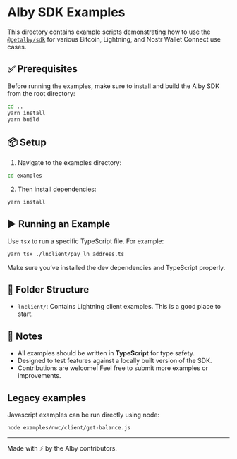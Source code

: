 # Alby SDK Examples

This directory contains example scripts demonstrating how to use the [`@getalby/sdk`](https://github.com/getAlby/js-sdk) for various Bitcoin, Lightning, and Nostr Wallet Connect use cases.

## ✅ Prerequisites

Before running the examples, make sure to install and build the Alby SDK from the root directory:

```bash
cd ..
yarn install
yarn build
```

## 📦 Setup

1. Navigate to the examples directory:

```bash
cd examples
```

2. Then install dependencies:

```bash
yarn install
```

## ▶️ Running an Example

Use `tsx` to run a specific TypeScript file. For example:

```bash
yarn tsx ./lnclient/pay_ln_address.ts
```

Make sure you’ve installed the dev dependencies and TypeScript properly.

## 📁 Folder Structure

- `lnclient/`: Contains Lightning client examples. This is a good place to start.

## 🧠 Notes

- All examples should be written in **TypeScript** for type safety.
- Designed to test features against a locally built version of the SDK.
- Contributions are welcome! Feel free to submit more examples or improvements.

## Legacy examples

Javascript examples can be run directly using node:

```bash
node examples/nwc/client/get-balance.js
```

---

Made with ⚡ by the Alby contributors.
